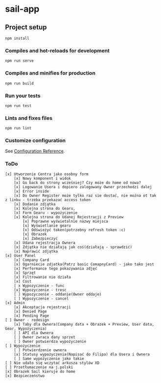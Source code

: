 # sail-app

## Project setup
```
npm install
```

### Compiles and hot-reloads for development
```
npm run serve
```

### Compiles and minifies for production
```
npm run build
```

### Run your tests
```
npm run test
```

### Lints and fixes files
```
npm run lint
```

### Customize configuration
See [Configuration Reference](https://cli.vuejs.org/config/).

### ToDo

```
[x] Utworzenie Centra jako osobny form
    [x] Nowy komponent i widok
    [x] Go back do strony wcześniej? Czy może do home od nowa?
    [x] Logowanie Usera i dopiero zalogowany Owner przechodzi dalej
    [x] Error inside
    [x] Do Owner Register może tylko raz sie dostać, nie można ot tak z linku - trzeba przekazać access token
    [x] Dodanie zdjątka
    [x] Kolejna strona do Gearu, 
    [x] Form Gearu - wypożyczenie
    [x] Kolejna strona do Udanej Rejestracji z Preview
        [x] Poprawne wyświetalnie nazwy miejsca
        [x] Wyświetlanie gearu
        [x] Odświeżyć token(potrzebny refresh token :c)
        [x] Obrazek
        [x] Zabezpieczyć
    [x] Udana rejestracja Ownera
    [x] Zdjątka nie działają jak coś(działają - sprawdzić)
    [x] Naprawić zdjątka
[x] User Panel
    [x] Company Card
    [x] Ogarniecie zdjatka(Patrz basic ComapnyCard) - jako tako jest
    [x] Performance tego pokazywania zdjęć
    [x] Sprzęt
    [x] Filtrowanie nie działa
    [x] Cost
    [ x Wypozyczenie - func
    [x] Wypozyczenie - tresc
    [ ] Wypozyczenie - oddanie(Owner oddaje)
    [ ] Wypozyczenie - cancel
[x] Admin
    [x] Akceptacja rejestracji
    [x] Denied Page
    [x] Pending Page
[ ] Owner - redesign
    [x] Taby dla Ownera(Company data + Obrazek + Preview, User data, Gear, Wypożyczenia)
    [ ] API dla Ownera
    [ ] Owner zwraca dany sprzet
    [ ] Owner potwierdza wypożyczenie
[ ] Wypożyczenie
    [ ] Potwierdzenie ownera
    [x] Statusy wypożyczenia(Napisać do Filipa) dla Usera i Ownera
    [ ] Same wypożyczenie jako takie
[ ] Nie udało się wczytać arkusza stylów XD
[ ] Przetłumaczenie na j.polski
[x] Obrazek Sail kieruje do home
[x] Bezpieczeństwo
```